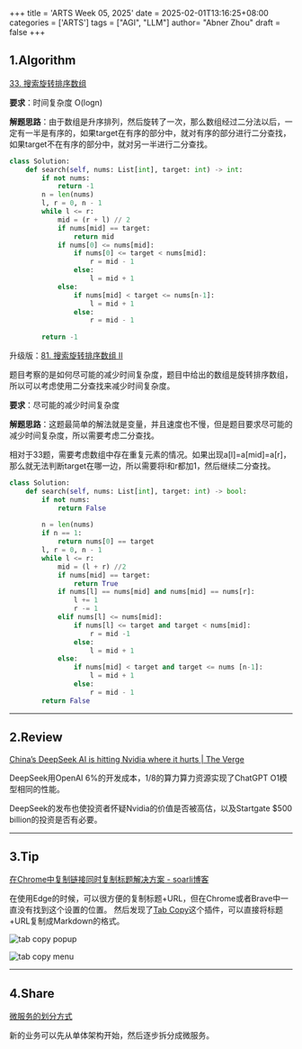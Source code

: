 +++
title = 'ARTS Week 05, 2025'
date = 2025-02-01T13:16:25+08:00
categories = ['ARTS']
tags = ["AGI", "LLM"]
author=  "Abner Zhou"
draft = false
+++
## 1.Algorithm

[33. 搜索旋转排序数组](https://leetcode.cn/problems/search-in-rotated-sorted-array/)

**要求**：时间复杂度 O(logn)

**解题思路**：由于数组是升序排列，然后旋转了一次，那么数组经过二分法以后，一定有一半是有序的，如果target在有序的部分中，就对有序的部分进行二分查找，如果target不在有序的部分中，就对另一半进行二分查找。

```python
class Solution:
    def search(self, nums: List[int], target: int) -> int:
        if not nums:
            return -1
        n = len(nums)
        l, r = 0, n - 1
        while l <= r:
            mid = (r + l) // 2
            if nums[mid] == target:
                return mid
            if nums[0] <= nums[mid]:
                if nums[0] <= target < nums[mid]:
                    r = mid - 1
                else:
                    l = mid + 1
            else:
                if nums[mid] < target <= nums[n-1]:
                    l = mid + 1
                else:
                    r = mid - 1
            
        return -1
```

升级版：[81. 搜索旋转排序数组 II](https://leetcode.cn/problems/search-in-rotated-sorted-array-ii/)

题目考察的是如何尽可能的减少时间复杂度，题目中给出的数组是旋转排序数组，所以可以考虑使用二分查找来减少时间复杂度。

**要求**：尽可能的减少时间复杂度

**解题思路**：这题最简单的解法就是变量，并且速度也不慢，但是题目要求尽可能的减少时间复杂度，所以需要考虑二分查找。

相对于33题，需要考虑数组中存在重复元素的情况。如果出现a[l]=a[mid]=a[r]，那么就无法判断target在哪一边，所以需要将l和r都加1，然后继续二分查找。

```python
class Solution:
    def search(self, nums: List[int], target: int) -> bool:
        if not nums:
            return False
        
        n = len(nums)
        if n == 1:
            return nums[0] == target
        l, r = 0, n - 1
        while l <= r:
            mid = (l + r) //2
            if nums[mid] == target:
                return True
            if nums[l] == nums[mid] and nums[mid] == nums[r]:
                l += 1
                r -= 1
            elif nums[l] <= nums[mid]:
                if nums[l] <= target and target < nums[mid]:
                    r = mid -1
                else:
                    l = mid + 1
            else:
                if nums[mid] < target and target <= nums [n-1]:
                    l = mid + 1
                else:
                    r = mid - 1
        return False
```

---

## 2.Review

[China’s DeepSeek AI is hitting Nvidia where it hurts | The Verge](https://www.theverge.com/2025/1/27/24352801/deepseek-ai-chatbot-chatgpt-ios-app-store)

DeepSeek用OpenAI 6%的开发成本，1/8的算力算力资源实现了ChatGPT O1模型相同的性能。

DeepSeek的发布也使投资者怀疑Nvidia的价值是否被高估，以及Startgate $500 billion的投资是否有必要。

---

## 3.Tip

[在Chrome中复制链接同时复制标题解决方案 - soarli博客](https://blog.soarli.top/archives/670.html)

在使用Edge的时候，可以很方便的复制标题+URL，但在Chrome或者Brave中一直没有找到这个设置的位置。 然后发现了[Tab Copy](https://chromewebstore.google.com/detail/tab-copy/micdllihgoppmejpecmkilggmaagfdmb)这个插件，可以直接将标题+URL复制成Markdown的格式。

![tab copy popup](/images/tabcopy.webp)

![tab copy menu](/images/tabcopy-menu.webp)


---

## 4.Share

[微服务的划分方式](/posts/微服务的划分方式/)

新的业务可以先从单体架构开始，然后逐步拆分成微服务。